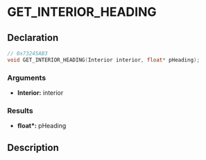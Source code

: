 # GET_INTERIOR_HEADING

## Declaration
```cpp
// 0x73245AB3
void GET_INTERIOR_HEADING(Interior interior, float* pHeading);
```

### Arguments
- **Interior:** interior

### Results
- **float\*:** pHeading

## Description
